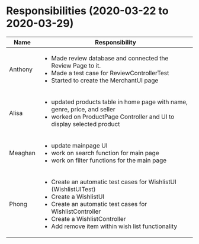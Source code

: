 # Responsibilities (2020-03-22 to 2020-03-29)

| Name | Responsibility |
|----|------------|
| Anthony | <ul><li>Made review database and connected the Review Page to it.</li><li>Made a test case for ReviewControllerTest</li><li>Started to create the MerchantUI page</li></ul> |
| Alisa | <ul><li> updated products table in home page with name, genre, price, and seller </li><li> worked on ProductPage Controller and UI to display selected product </li></ul> |
| Meaghan | <ul><li>update mainpage UI</li><li>work on search function for main page</li><li>work on filter functions for the main page</li></ul> |
| Phong | <ul><li>Create an automatic test cases for WishlistUI (WishlistUITest)</li><li>Create a WishlistUI</li><li>Create an automatic test cases for WishlistController</li><li>Create a WishlistController</li><li>Add remove item within wish list functionality</li></ul> |
